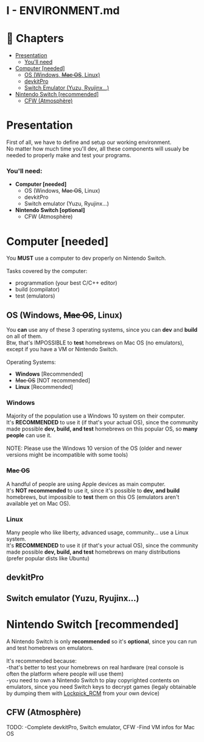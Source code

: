 # I - ENVIRONMENT.md

# 📖 Chapters
- [Presentation](#presentation)
  - [You'll need](#youll-need)
- [Computer [needed]](#computer-needed)
  - [OS (Windows, ~~Mac OS~~, Linux)](#os-windows-mac-os-linux)
  - [devkitPro](#devkitpro)
  - [Switch Emulator (Yuzu, Ryujinx...)](#switch-emulator-yuzu-ryujinx)
- [Nintendo Switch [recommended]](#nintendo-switch-recommended)
  - [CFW (Atmosphère)](#cfw-atmosphère)

# Presentation
First of all, we have to define and setup our working environment.<br>
No matter how much time you'll dev, all these components will usualy be needed to properly make and test your programs.<br>


### You'll need:

- **Computer [needed]**
  - OS (Windows, ~~Mac OS~~, Linux)
  - devkitPro
  - Switch emulator (Yuzu, Ryujinx...)
- **Nintendo Switch [optional]**
  - CFW (Atmosphère)

# Computer [needed]

You **MUST** use a computer to dev properly on Nintendo Switch.<br>
<br>
Tasks covered by the computer:<br>
- programmation (your best C/C++ editor)
- build (compilator)
- test (emulators)

## OS (Windows, ~~Mac OS~~, Linux)

You **can** use any of these 3 operating systems, since you can **dev** and **build** on all of them.<br>
Btw, that's IMPOSSIBLE to **test** homebrews on Mac OS (no emulators), except if you have a VM or Nintendo Switch.<br>
<br>
Operating Systems:
- **Windows** [Recommended]
- ~~Mac OS~~ [NOT recommended]
- **Linux** [Recommended]


### Windows
Majority of the population use a Windows 10 system on their computer.<br>
It's **RECOMMENDED** to use it (if that's your actual OS), since the community made possible **dev, build, and test** homebrews on this popular OS, so **many people** can use it.<br>
<br>
NOTE: Please use the Windows 10 version of the OS (older and newer versions might be incompatible with some tools)

### ~~Mac OS~~
A handful of people are using Apple devices as main computer.<br>
It's **NOT recommended** to use it, since it's possible to **dev, and build** homebrews, but impossible to **test** them on this OS (emulators aren't available yet on Mac OS).

### Linux
Many people who like liberty, advanced usage, community... use a Linux system.<br>
It's **RECOMMENDED** to use it (if that's your actual OS), since the community made possible **dev, build, and test** homebrews on many distributions (prefer popular dists like Ubuntu)

## devkitPro

## Switch emulator (Yuzu, Ryujinx...)

# Nintendo Switch [recommended]

A Nintendo Switch is only **recommended** so it's **optional**, since you can run and test homebrews on emulators.<br>
<br>
It's recommended because:<br>
-that's better to test your homebrews on real hardware (real console is often the platform where people will use them)<br>
-you need to own a Nintendo Switch to play copyrighted contents on emulators, since you need Switch keys to decrypt games (legaly obtainable by dumping them with [Lockpick_RCM](https://github.com/shchmue/Lockpick_RCM) from your own device)

## CFW (Atmosphère)


TODO:
-Complete devkitPro, Switch emulator, CFW
-Find VM infos for Mac OS
